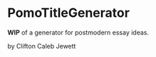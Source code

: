 PomoTitleGenerator
==================

**WIP** of a generator for postmodern essay ideas.

by Clifton Caleb Jewett
